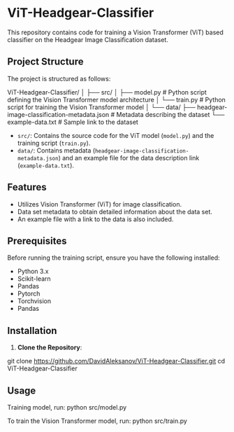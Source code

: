 # ViT-Headgear-Classifier

This repository contains code for training a Vision Transformer (ViT) based classifier on the Headgear Image Classification dataset.

## Project Structure

The project is structured as follows:

ViT-Headgear-Classifier/
│
├── src/
│ ├── model.py # Python script defining the Vision Transformer model architecture
│ └── train.py # Python script for training the Vision Transformer model
│
└── data/
├── headgear-image-classification-metadata.json # Metadata describing the dataset
└── example-data.txt # Sample link to the dataset

- `src/`: Contains the source code for the ViT model (`model.py`) and the training script (`train.py`).
- `data/`: Contains metadata (`headgear-image-classification-metadata.json`) and an example file for the data description link (`example-data.txt`).

## Features

- Utilizes Vision Transformer (ViT) for image classification.
- Data set metadata to obtain detailed information about the data set.
- An example file with a link to the data is also included.

## Prerequisites

Before running the training script, ensure you have the following installed:

- Python 3.x
- Scikit-learn
- Pandas
- Pytorch
- Torchvision
- Pandas

## Installation

1. **Clone the Repository**:
   
git clone https://github.com/DavidAleksanov/ViT-Headgear-Classifier.git
cd ViT-Headgear-Classifier

## Usage

Тraining model, run:
python src/model.py

To train the Vision Transformer model, run:
python src/train.py

